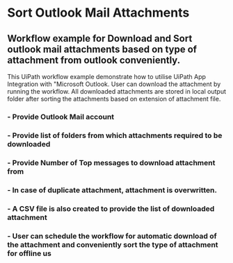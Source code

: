 # Sort Outlook Mail Attachments
## Workflow example for Download and Sort outlook mail attachments based on type of attachment from outlook conveniently.

This UiPath workflow example demonstrate how to utilise UiPath App Integration with "Microsoft Outlook.
User can download the attachment by running the workflow. All downloaded attachments are stored in local output folder after sorting the attachments based on extension of attachment file. 

### - Provide Outlook Mail account
### - Provide list of folders from which attachments required to be downloaded
### - Provide Number of Top messages to download attachment from
### - In case of duplicate attachment, attachment is overwritten.
### - A CSV file is also created to provide the list of downloaded attachment
### - User can schedule the workflow for automatic download of the attachment and conveniently sort the type of attachment for offline us

